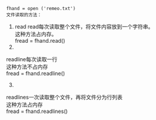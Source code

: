 

    fhand = open ('remeo.txt')
    文件读取的方法：
    

 1. read
read每次读取整个文件，将文件内容放到一个字符串。  
这种方法占内存。  
fread = fhand.read()
 2. 
readline每次读取一行  
这种方法不占内存  
fread = fhand.readline()

 3. 
readlines一次读取整个文件，再将文件分为行列表  
这种方法占内存  
fread = fhand.readlines()
 
<!--stackedit_data:
eyJoaXN0b3J5IjpbNjMzNjAzNzQ3XX0=
-->